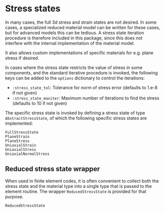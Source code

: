 # Stress states
In many cases, the full 3d stress and strain states are not desired. 
In some cases, a specialized reduced material model can be written for
these cases, but for advanced models this can be tedious. A stress state
iteration procedure is therefore included in this package, since this does
not interfere with the internal implementation of the material model. 

It also allows custom implementations of specific materials for e.g. 
plane stress if desired. 

In cases where the stress state restricts the value of stress in 
some components, and the standard iterative procedure is invoked, 
the following keys can be added to the `options` dictionary to control the iterations:

* `:stress_state_tol`: Tolerance for norm of stress error (defaults to 1.e-8 if not given)
* `:stress_state_maxiter`: Maximum number of iterations to find the stress (defaults to 10 if not given)

The specific stress state is invoked by defining a stress state of type
`AbstractStressState`, of which the following specific stress states are implemented:

```@docs
FullStressState
PlaneStrain
PlaneStress
UniaxialStrain
UniaxialStress
UniaxialNormalStress
```

## Reduced stress state wrapper
When used in finite element codes, it is often convenient to collect both the stress 
state and the material type into a single type that is passed to the element routine.
The wrapper `ReducedStressState` is provided for that purpose.
```@docs
ReducedStressState
```